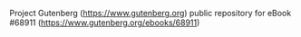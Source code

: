 Project Gutenberg (https://www.gutenberg.org) public repository for
eBook #68911 (https://www.gutenberg.org/ebooks/68911)

